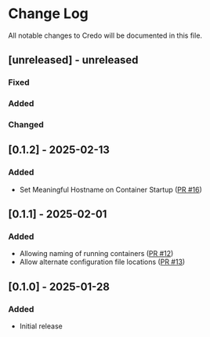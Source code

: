 # Change Log

All notable changes to Credo will be documented in this file.

## [unreleased] - unreleased

### Fixed


### Added


### Changed


## [0.1.2] - 2025-02-13

### Added

- Set Meaningful Hostname on Container Startup ([PR #16](https://github.com/seantallen-org/credo/pull/16))

## [0.1.1] - 2025-02-01

### Added

- Allowing naming of running containers ([PR #12](https://github.com/seantallen-org/credo/pull/12))
- Allow alternate configuration file locations ([PR #13](https://github.com/seantallen-org/credo/pull/13))

## [0.1.0] - 2025-01-28

### Added

- Initial release

